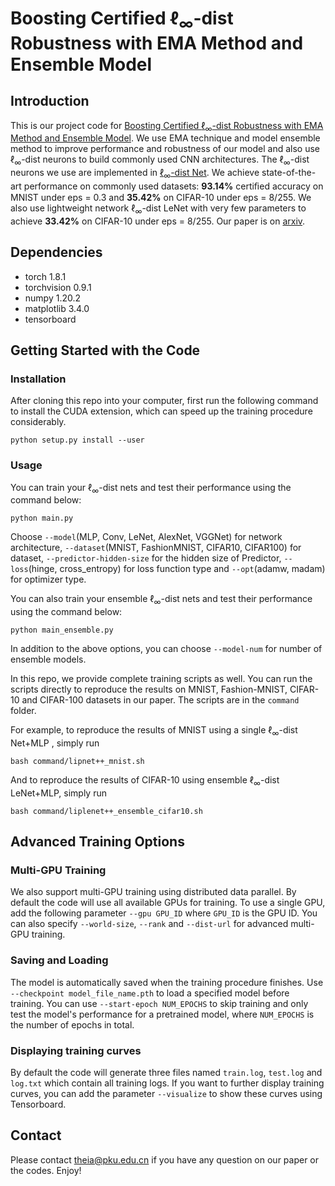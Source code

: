 # Boosting Certified $\ell_\infty$-dist Robustness with EMA Method and Ensemble Model

## Introduction

This is our project code for [Boosting Certified $\ell_\infty$-dist Robustness with EMA Method and Ensemble Model](). We use EMA technique and model ensemble method to improve performance and robustness of our model and also use $\ell_\infty$-dist neurons to build commonly used CNN architectures. The $\ell_\infty$-dist neurons we use are implemented in [$\ell_\infty$-dist Net](https://github.com/zbh2047/L_inf-dist-net). We achieve state-of-the-art performance on commonly used datasets: **93.14%** certiﬁed accuracy on MNIST under eps = 0.3 and **35.42%** on CIFAR-10 under eps = 8/255. We also use lightweight network $\ell_\infty$-dist LeNet with very few parameters to achieve **33.42%** on CIFAR-10 under eps = 8/255. Our paper is on [arxiv]().

## Dependencies

- torch 1.8.1
- torchvision 0.9.1
- numpy 1.20.2
- matplotlib 3.4.0
- tensorboard

## Getting Started with the Code

### Installation

After cloning this repo into your computer, first run the following command to install the CUDA extension, which can speed up the training procedure considerably.

```
python setup.py install --user
```

### Usage

You can train your $\ell_\infty$-dist nets and test their performance using the command below:
```
python main.py
```

Choose `--model`(MLP, Conv, LeNet, AlexNet, VGGNet) for network architecture, `--dataset`(MNIST, FashionMNIST, CIFAR10, CIFAR100) for dataset, `--predictor-hidden-size` for the hidden size of Predictor, `--loss`(hinge, cross_entropy) for loss function type and `--opt`(adamw, madam) for optimizer type.  

You can also train your ensemble $\ell_\infty$-dist nets and test their performance using the command below:
```
python main_ensemble.py
```

In addition to the above options, you can choose `--model-num` for number of ensemble models.  

In this repo, we provide complete training scripts as well. You can run the scripts directly to reproduce the results on MNIST, Fashion-MNIST, CIFAR-10 and CIFAR-100 datasets in our paper. The scripts are in the `command` folder.  

For example, to reproduce the results of MNIST using a single $\ell_\infty$-dist Net+MLP , simply run

```
bash command/lipnet++_mnist.sh
```

And to reproduce the results of CIFAR-10 using ensemble $\ell_\infty$-dist LeNet+MLP, simply run

```
bash command/liplenet++_ensemble_cifar10.sh
```

## Advanced Training Options

### Multi-GPU Training

We also support multi-GPU training using distributed data parallel. By default the code will use all available GPUs for training. To use a single GPU, add the following parameter `--gpu GPU_ID` where `GPU_ID` is the GPU ID. You can also specify `--world-size`, `--rank` and `--dist-url` for advanced multi-GPU training.

### Saving and Loading

The model is automatically saved when the training procedure finishes. Use `--checkpoint model_file_name.pth` to load a specified model before training. You can use `--start-epoch NUM_EPOCHS` to skip training and only test the model's performance for a pretrained model, where `NUM_EPOCHS` is the number of epochs in total.

### Displaying training curves

By default the code will generate three files named `train.log`, `test.log` and `log.txt` which contain all training logs. If you want to further display training curves, you can add the parameter `--visualize` to show these curves using Tensorboard.

## Contact

Please contact [theia@pku.edu.cn](theia@pku.edu.cn)  if you have any question on our paper or the codes. Enjoy!
